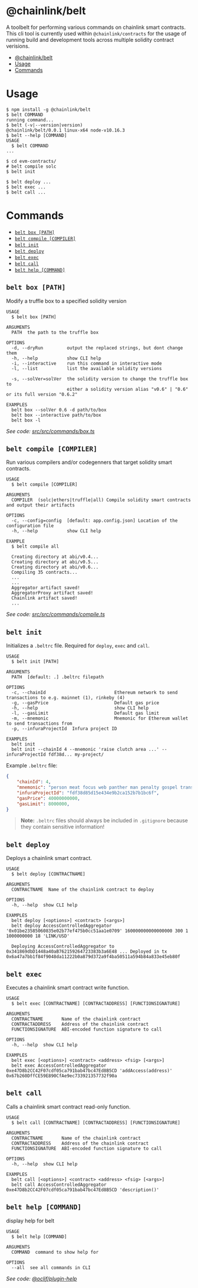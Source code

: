 # @chainlink/belt

A toolbelt for performing various commands on chainlink smart contracts.
This cli tool is currently used within `@chainlink/contracts` for the usage of running
build and development tools across multiple solidity contract verisions.

<!-- toc -->
* [@chainlink/belt](#chainlinkbelt)
* [Usage](#usage)
* [Commands](#commands)
<!-- tocstop -->

# Usage

<!-- usage -->
```sh-session
$ npm install -g @chainlink/belt
$ belt COMMAND
running command...
$ belt (-v|--version|version)
@chainlink/belt/0.0.1 linux-x64 node-v10.16.3
$ belt --help [COMMAND]
USAGE
  $ belt COMMAND
...
```
<!-- usagestop -->

<!-- usage -->
```sh-session
$ cd evm-contracts/
# belt compile solc
$ belt init

$ belt deploy ...
$ belt exec ...
$ belt call ...
```
<!-- usagestop -->

# Commands

<!-- commands -->
* [`belt box [PATH]`](#belt-box-path)
* [`belt compile [COMPILER]`](#belt-compile-compiler)
* [`belt init`](#belt-init)
* [`belt deploy`](#belt-deploy)
* [`belt exec`](#belt-exec)
* [`belt call`](#belt-call)
* [`belt help [COMMAND]`](#belt-help-command)

## `belt box [PATH]`

Modify a truffle box to a specified solidity version

```
USAGE
  $ belt box [PATH]

ARGUMENTS
  PATH  the path to the truffle box

OPTIONS
  -d, --dryRun         output the replaced strings, but dont change them
  -h, --help           show CLI help
  -i, --interactive    run this command in interactive mode
  -l, --list           list the available solidity versions

  -s, --solVer=solVer  the solidity version to change the truffle box to
                       either a solidity version alias "v0.6" | "0.6" or its full version "0.6.2"

EXAMPLES
  belt box --solVer 0.6 -d path/to/box
  belt box --interactive path/to/box
  belt box -l
```

_See code: [src/src/commands/box.ts](https://github.com/smartcontractkit/chainlink/blob/v0.0.1/src/src/commands/box.ts)_

## `belt compile [COMPILER]`

Run various compilers and/or codegenners that target solidity smart contracts.

```
USAGE
  $ belt compile [COMPILER]

ARGUMENTS
  COMPILER  (solc|ethers|truffle|all) Compile solidity smart contracts and output their artifacts

OPTIONS
  -c, --config=config  [default: app.config.json] Location of the configuration file
  -h, --help           show CLI help

EXAMPLE
  $ belt compile all

  Creating directory at abi/v0.4...
  Creating directory at abi/v0.5...
  Creating directory at abi/v0.6...
  Compiling 35 contracts...
  ...
  ...
  Aggregator artifact saved!
  AggregatorProxy artifact saved!
  Chainlink artifact saved!
  ...
```

_See code: [src/src/commands/compile.ts](https://github.com/smartcontractkit/chainlink/blob/v0.0.1/src/src/commands/compile.ts)_

## `belt init`

Initializes a `.beltrc` file. Required for `deploy`, `exec` and `call`.

```
USAGE
  $ belt init [PATH]

ARGUMENTS
  PATH  [default: .] .beltrc filepath

OPTIONS
  -c, --chainId                          Ethereum network to send transactions to e.g. mainnet (1), rinkeby (4)
  -g, --gasPrice                         Default gas price
  -h, --help                             show CLI help
  -l, --gasLimit                         Default gas limit
  -m, --mnemonic                         Mnemonic for Ethereum wallet to send transactions from
  -p, --infuraProjectId  Infura project ID

EXAMPLES
  belt init
  belt init --chainId 4 --mnemonic 'raise clutch area ...' --infuraProjectId fdf38d... my-project/
```

Example `.beltrc` file:

```json
{
    "chainId": 4,
    "mnemonic": "person meat focus web panther man penalty gospel transfer gospel tent mail",
    "infuraProjectId": "fdf38d85d15e434e9b2ca152b7b1bc6f",
    "gasPrice": 40000000000,
    "gasLimit": 8000000,
}
```

> **Note:** `.beltrc` files should always be included in `.gitignore` because they contain sensitive information!

## `belt deploy`

Deploys a chainlink smart contract.

```
USAGE
  $ belt deploy [CONTRACTNAME]

ARGUMENTS
  CONTRACTNAME  Name of the chainlink contract to deploy

OPTIONS
  -h, --help  show CLI help

EXAMPLES
  belt deploy [<options>] <contract> [<args>]
  belt deploy AccessControlledAggregator '0x01be23585060835e02b77ef475b0cc51aa1e0709' 160000000000000000 300 1 1000000000 18 'LINK/USD'

  Deploying AccessControlledAggregator to 0x341869dbD1448a40aB762159264723383b3a6E48 ... Deployed in tx 0x6a47a7bb1f84f9048da11222b0a879d372a9f4ba50511a594b84a833e45eb80f
```

## `belt exec`

Executes a chainlink smart contract write function.

```
USAGE
  $ belt exec [CONTRACTNAME] [CONTRACTADDRESS] [FUNCTIONSIGNATURE]

ARGUMENTS
  CONTRACTNAME       Name of the chainlink contract
  CONTRACTADDRESS    Address of the chainlink contract
  FUNCTIONSIGNATURE  ABI-encoded function signature to call

OPTIONS
  -h, --help  show CLI help

EXAMPLES
  belt exec [<options>] <contract> <address> <fsig> [<args>]
  belt exec AccessControlledAggregator 0xe47D8b2CC42F07cdf05ca791bab47bc47Ed8B5CD 'addAccess(address)' 0x67b260DffCE59E890CfAe9ec733921357732f90a
```

## `belt call`

Calls a chainlink smart contract read-only function.

```
USAGE
  $ belt call [CONTRACTNAME] [CONTRACTADDRESS] [FUNCTIONSIGNATURE]

ARGUMENTS
  CONTRACTNAME       Name of the chainlink contract
  CONTRACTADDRESS    Address of the chainlink contract
  FUNCTIONSIGNATURE  ABI-encoded function signature to call

OPTIONS
  -h, --help  show CLI help

EXAMPLES
  belt call [<options>] <contract> <address> <fsig> [<args>]
  belt call AccessControlledAggregator 0xe47D8b2CC42F07cdf05ca791bab47bc47Ed8B5CD 'description()'
```

## `belt help [COMMAND]`

display help for belt

```
USAGE
  $ belt help [COMMAND]

ARGUMENTS
  COMMAND  command to show help for

OPTIONS
  --all  see all commands in CLI
```

_See code: [@oclif/plugin-help](https://github.com/oclif/plugin-help/blob/v2.2.3/src/commands/help.ts)_
<!-- commandsstop -->
